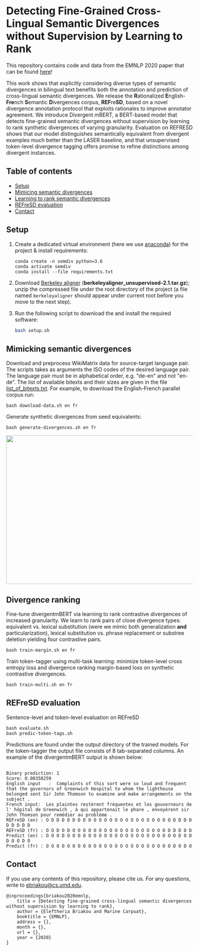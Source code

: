 # Detecting Fine-Grained Cross-Lingual Semantic Divergences without Supervision by Learning to Rank

This repository contains code and data from the EMNLP 2020 paper that can be found [here]()!

This work shows that explicitly considering diverse types of semantic divergences in bilingual text benefits both the
annotation and prediction of cross-lingual semantic divergences. We release the **R**ationalized
**E**nglish-**Fre**nch **S**emantic **D**ivergences corpus, **REF**re**SD**, based on a novel divergence annotation protocol that exploits
rationales to improve annotator agreement. We introduce Divergent mBERT, a BERT-based model that detects fine-grained
semantic divergences without supervision by learning to rank synthetic divergences of varying granularity.
Evaluation on REFRESD shows that our model distinguishes semantically equivalent from divergent examples much better
than the LASER baseline, and that unsupervised token-level divergence tagging offers promise to refine distinctions
among divergent instances.


## Table of contents

- [Setup](#setup)
- [Mimicing semantic divergences](#Mimicing-semantic-divergences)
- [Learning to rank semantic divergences](#divergence-ranking)
- [REFreSD evaluation](#refresd-evaluation)
- [Contact](#contact)

## Setup

1. Create a dedicated virtual environment (here we use [anaconda](https://anaconda.org)) for the project & install requirements:

    ```
    conda create -n semdiv python=3.6
    conda activate semdiv
    conda install --file requirements.txt
    ```

2. Download [Berkeley aligner](https://code.google.com/archive/p/berkeleyaligner/downloads) (**berkeleyaligner_unsupervised-2.1.tar.gz**); 
unzip the compressed file under the root directory of the project (a file named ```berkeleyaligner``` should appear under current root before you move to the next step).

3. Run the following script to download the and install the required software: 

    ```bash
    bash setup.sh
    ```

## Mimicking semantic divergences

Download and preprocess WikiMatrix data for source-target language pair.
The scripts takes as arguments the ISO codes of the desired language pair.
The language pair must be in alphabetical order, e.g. "de-en" and not "en-de". 
The list of available bitexts and their sizes are given in the file [list_of_bitexts.txt](https://github.com/facebookresearch/LASER/blob/master/tasks/WikiMatrix/list_of_bitexts.txt). 
For example, to download the English-French parallel corpus run:

    
    bash download-data.sh en fr 
    

Generate synthetic divergences from seed equivalents:

    bash generate-divergences.sh en fr 
    
<p align="center">
    <img  src="static/sem_div_video_ele.gif" width="600" height="400" />
</p>

## Divergence ranking

Fine-tune divergentmBERT via learning to rank contrastive divergences of
increased granularity. We learn to rank pairs of close divergence types: equivalent vs. lexical substitution (were we mimic both generalization **and** particularization), lexical substitution vs. phrase replacement or substree deletion yielding four contrastive pairs.


    bash train-margin.sh en fr 

Train token-tagger using multi-task learning:
minimize token-level cross entropy loss and divergence ranking
margin-based loss on synthetic contrastive divergences.

    bash train-multi.sh en fr  

## REFreSD evaluation

Sentence-level and token-level evaluation on REFreSD

    bash evaluate.sh
    bash predic-token-tags.sh
    
Predictions are found under the output directory of the trained models. For the token-tagger the output file consists of 8 tab-separated columns. An example of the divergentmBERT output is shown below:

```

Binary prediction: 1
Score: 0.08358259
English input   :  Complaints of this sort were so loud and frequent that the governors of Greenwich Hospital to whom the lighthouse belonged sent Sir John Thomson to examine and make arrangements on the subject .
French input:  Les plaintes restèrent fréquentes et les gouverneurs de l' hôpital de Greenwich , à qui appartenait le phare , envoyèrent sir John Thomson pour remédier au problème .
REFreSD (en) : O D D D D D D D O O O O O O O O O O O O O O O O D D D D D D D D D     
REFreSD (fr) : O O D O D O O O O O O O O O O O O O O O O O O D D D D D
Predict (en) : O O O D O O O O O O O O O O O O O O O O O O O O O D O D D O O D O  
Predict (fr) : O O O O O O O O O O O O O O O O O O O O O O O O D O D O
```

## Contact

If you use any contents of this repository, please cite us. For any questions, write to ebriakou@cs.umd.edu.

```
@inproceedings{briakou2020emnlp,
    title = {Detecting fine-grained cross-lingual semantic divergences without supervision by learning to rank},
    author = {Eleftheria Briakou and Marine Carpuat},
    booktitle = {EMNLP},
    address = {},
    month = {},
    url = {},
    year = {2020}
}
```
